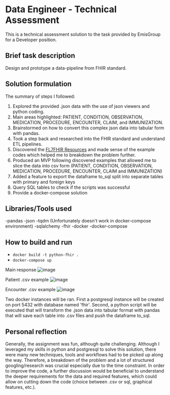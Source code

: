 # Data Engineer - Technical Assessment

This is a technical assessment solution to the task provided by EmisGroup for a Developer position.

## Brief task description

Design and prototype a data-pipeline from FHIR standard.

## Solution formulation

The summary of steps I followed:

1. Explored the provided .json data with the use of json viewers and python coding. 
2. Main areas highlighted: PATIENT, CONDITION, OBSERVATION, MEDICATION, PROCEDURE, ENCOUNTER, CLAIM, and IMMUNIZATION.
3. Brainstormed on how to convert this complex json data into tabular form with pandas.
4. Took a step back and researched into the FHIR standard and understand ETL pipelines.
5. Discovered the [FL7FHIR Resources](https://github.com/nazrulworld/fhir.resources) and made sense of the example codes which helped me to breakdown the problem further.
6. Produced an MVP following discovered examples that allowed me to slice the data into csv form (PATIENT, CONDITION, OBSERVATION, MEDICATION, PROCEDURE, ENCOUNTER, CLAIM and IMMUNIZATION)
7. Added a feature to export the dataframe to_sql split into separate tables with primary and foreign keys
8. Query SQL tables to check if the scripts was successful
9. Provide a docker-compose solution

## Libraries/Tools used

-pandas
-json
-tqdm (Unfortunately doesn't work in docker-compose environment)
-sqlalchemy
-fhir
-docker
-docker-compose

## How to build and run

- `docker build -t python-fhir .`
- `docker-compose up`

Main response
![image](https://user-images.githubusercontent.com/9060307/152896357-0d562d47-b84d-448e-b16a-8dc8dd638a03.png)

Patient .csv example
![image](https://user-images.githubusercontent.com/9060307/152896462-5f9764c4-b425-4522-aed7-f642d7247486.png)

Encounter .csv example
![image](https://user-images.githubusercontent.com/9060307/152896504-ed1614c6-59f3-4cee-8812-2f4b67431aaf.png)


Two docker instances will be ran. First a postgresql instance will be created on port 5432 with database named 'fhir'. Second, a python script will be executed that will transform the .json data into tabular format with pandas that will save each table into .csv files and push the dataframe to_sql.

## Personal reflection

Generally, the assignment was fun, although quite challenging. Although I leveraged my skills in python and postgresql to solve this solution, there were many new techniques, tools and workflows had to be picked up along the way. Therefore, a breakdown of the problem and a lot of structured googling/research was crucial especially due to the time constraint. In order to improve the code, a further discussion would be beneficial to understand the deeper requirements for the data and required features, which could allow on cutting down the code (choice between .csv or sql, graphical features, etc.). 
